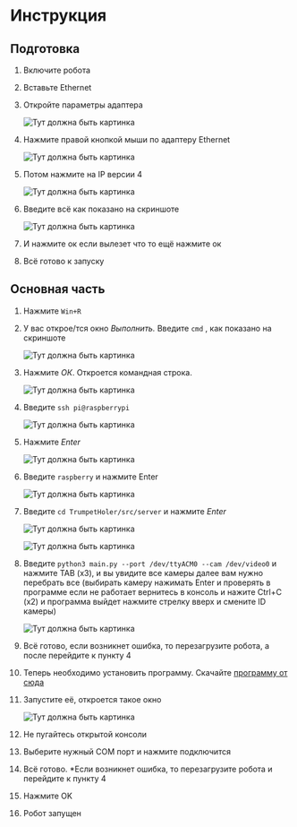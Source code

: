 # Инструкция

## Подготовка

1. Включите робота
2. Вставьте Ethernet
3. Откройте параметры адаптера

    ![Тут должна быть картинка](asset/Network1.png)

4. Нажмите правой кнопкой мыши по адаптеру Ethernet

    ![Тут должна быть картинка](asset/Network2.png)

5. Потом нажмите на IP версии 4

    ![Тут должна быть картинка](asset/Network3.png)

6. Введите всё как показано на скриншоте

    ![Тут должна быть картинка](asset/Network4.png)

7. И нажмите ок если вылезет что то ещё нажмите ок
8. Всё готово к запуску

## Основная часть

1. Нажмите `Win+R`
2. У вас открое/тся окно *Выполнить.* Введите `cmd` , как показано на скриншоте

    ![Тут должна быть картинка](asset/Win-R.png)

1. Нажмите *ОК*. Откроется командная строка.

    ![Тут должна быть картинка](asset/Cmd.png)

2. Введите `ssh pi@raspberrypi`

    ![Тут должна быть картинка](asset/Cmd-SSH.png)

3. Нажмите *Enter*

    ![Тут должна быть картинка](asset/Cmd-Password.png)

4. Введите `raspberry` и нажмите Enter

    ![Тут должна быть картинка](asset/Cmd-Connected.png)

5. Введите `cd TrumpetHoler/src/server` и нажмите *Enter*

    ![Тут должна быть картинка](asset/Cmd-CD1.png)

    ![Тут должна быть картинка](asset/Cmd-CD2.png)

6. Введите `python3 main.py --port /dev/ttyACM0 --cam /dev/video0` и нажмите TAB (x3), и вы увидите все камеры далее вам нужно перебрать все (выбирать камеру нажимать Enter и проверять в программе если не работает вернитесь в консоль и нажите Ctrl+C (x2) и программа выйдет нажмите стрелку вверх и смените ID камеры)

    ![Тут должна быть картинка](asset/Cmd-Command1.png)

7. Всё готово, если возникнет ошибка, то перезагрузите робота, а после перейдите к пункту 4
8. Теперь необходимо установить программу. Скачайте [программу от сюда](https://drive.google.com/file/d/1t-_TPyB-bFky28sUrci8jVrmXV0865e-/view)
9. Запустите её, откроется такое окно 

    ![Тут должна быть картинка](asset/Software.png)

10. Не пугайтесь открытой консоли
11. Выберите нужный COM порт и нажмите подключится
12. Всё готово. *Если возникнет ошибка, то перезагрузите робота и перейдите к пункту 4


15. Нажмите OK
16. Робот запущен
